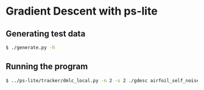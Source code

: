 # Gradient Descent with ps-lite

## Generating test data

```sh
$ ./generate.py -h
```

## Running the program

```sh
$ ../ps-lite/tracker/dmlc_local.py -n 2 -s 2 ./gdesc airfoil_self_noise.dat
```
